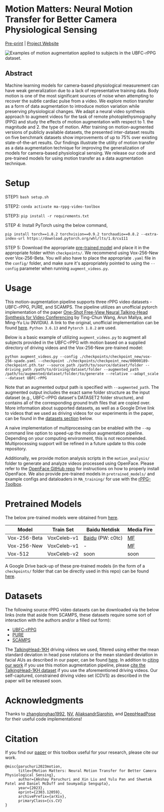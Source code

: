# Motion Matters: Neural Motion Transfer for Better Camera Physiological Sensing

[Pre-print](https://arxiv.org/abs/2303.12059) | [Project Website](https://motion-matters.github.io/)

![Examples of motion augmentation applied to subjects in the UBFC-rPPG dataset.](./assets/ma_rppg_video_toolbox_teaser.gif)

## Abstract

Machine learning models for camera-based physiological measurement can have weak generalization due to a lack of representative training data. Body motion is one of the most significant sources of noise when attempting to recover the subtle cardiac pulse from a video. We explore motion transfer as a form of data augmentation to introduce motion variation while preserving physiological changes. We adapt a neural video synthesis approach to augment videos for the task of remote photoplethysmography (PPG) and study the effects of motion augmentation with respect to 1. the magnitude and 2. the type of motion. After training on motion-augmented versions of publicly available datasets, the presented inter-dataset results on five benchmark datasets show improvements of up to 75% over existing state-of-the-art results. Our findings illustrate the utility of motion transfer as a data augmentation technique for improving the generalization of models for camera-based physiological sensing. We release our code and pre-trained models for using motion transfer as a data augmentation technique.

# Setup

STEP1: `bash setup.sh` 

STEP2: `conda activate ma-rppg-video-toolbox` 

STEP3: `pip install -r requirements.txt`

STEP 4: Install PyTorch using the below command,

```
pip install torch==1.8.2 torchvision==0.9.2 torchaudio==0.8.2 --extra-index-url https://download.pytorch.org/whl/lts/1.8/cu111
```

STEP 5: Download the appropriate [pre-trained model](#pretrained-models) and place it in the appropriate folder within `checkpoints/`. We recommend using Vox-256-New over Vox-256-Beta. You will also have to place the appropriate `.yaml` file in the `config/` folder, and make sure it's appropriately pointed to using the `--config` parameter when running `augment_videos.py`.

# Usage

This motion-augmentation pipeline supports three rPPG video datasets - UBFC-rPPG, PURE, and SCAMPS. The pipeline utilizes an unofficial pytorch implementation of the paper [One-Shot Free-View Neural Talking-Head Synthesis for Video Conferencing](https://nvlabs.github.io/face-vid2vid/) by Ting-Chun Wang, Arun Mallya, and Ming-Yu Liu (NVIDIA). A link to the original, unofficial implementation can be found [here](https://github.com/zhanglonghao1992/One-Shot_Free-View_Neural_Talking_Head_Synthesis). `Python 3.6.13` and `Pytorch 1.8.2` are used.

Below is a basic example of utilizing `augment_videos.py` to augment all subjects provided in the UBFC-rPPG with motion based on a supplied directory of driving videos and the Vox-256-New pre-trained model:
```
python augment_videos.py --config ./checkpoints/checkpoint_new/vox-256-spade.yaml --checkpoint ./checkpoints/checkpoint_new/00000189-checkpoint.pth.tar --source_path /path/to/source/dataset/folder --driving_path /path/to/driving/dataset/folder --augmented_path /path/to/augmented/dataset/folder/to/generate --relative --adapt_scale --dataset UBFC-rPPG
```
Note that an augmented output path is specified with `--augmented_path`. The augmented output includes the exact same folder structure as the input dataset (e.g., UBFC-rPPG dataset's DATASET2 folder structure), and contains all  of the corresponding ground truth files that are copied over. More information about supported datasets, as well as a Google Drive link to videos that we used as driving videos for our experiments in the paper, can be found in the [datasets section](#datasets) below.

A naive implementation of multiprocessing can be enabled with the `--mp` command line option to speed-up the motion augmentation pipeline. Depending on your computing environment, this is not recommended. Multiprocessing support will be refined in a future update to this code repository.

Additionally, we provide motion analysis scripts in the `motion_analysis/` folder to generate and analyze videos processed using OpenFace. Please refer to the [OpenFace GitHub repo](https://github.com/TadasBaltrusaitis/OpenFace) for instructions on how to properly install OpenFace. We also provide pre-trained models in `pretrained_models/` and example configs and dataloaders in `MA_training/` for use with the [rPPG-Toolbox](https://github.com/ubicomplab/rPPG-Toolbox).

# Pretrained Models

The below pre-trained models were obtained from [here](https://github.com/zhanglonghao1992/One-Shot_Free-View_Neural_Talking_Head_Synthesis).

  Model  |  Train Set   | Baidu Netdisk | Media Fire | 
 ------- |------------  |-----------    |--------      |
 Vox-256-Beta| VoxCeleb-v1  | [Baidu](https://pan.baidu.com/s/1lLS4ArbK2yWelsL-EtwU8g) (PW: c0tc)|  [MF](https://www.mediafire.com/folder/rw51an7tk7bh2/TalkingHead)  |
 Vox-256-New | VoxCeleb-v1  |  -  |  [MF](https://www.mediafire.com/folder/fcvtkn21j57bb/TalkingHead_Update)  |
 Vox-512 | VoxCeleb-v2  |  soon  |  soon  |

 A Google Drive back-up of these pre-trained models (in the form of a `checkpoints/` folder that can be directly used in this repo) can be found [here](https://drive.google.com/drive/folders/1knacMCP3hhS49wsZ7xNVlsU1sZCpr1-0?usp=sharing).

 # Datasets

 The following source rPPG video datasets can be downloaded via the below links (note that aside from SCAMPS, these datasets require some sort of interaction with the authors and/or a filled out form):
 * [UBFC-rPPG](https://sites.google.com/view/ybenezeth/ubfcrppg)
 * [PURE](https://www.tu-ilmenau.de/en/university/departments/department-of-computer-science-and-automation/profile/institutes-and-groups/institute-of-computer-and-systems-engineering/group-for-neuroinformatics-and-cognitive-robotics/data-sets-code/pulse-rate-detection-dataset-pure)
 * [SCAMPS](https://github.com/danmcduff/scampsdataset)

 The [TalkingHead-1KH](https://github.com/deepimagination/TalkingHead-1KH) driving videos we used, filtered using either the mean standard deviation in head pose rotations or the mean standard deviation in facial AUs as described in our paper, can be found [here](https://drive.google.com/drive/folders/1aH7RqpxvsfkvY8v7lHxG_U1dG_ZNKgcf?usp=sharing). In addition to [citing our work](#citation) if you use this motion augmentation pipeline, please [cite the TalkingHead-1KH dataset](https://github.com/deepimagination/TalkingHead-1KH#citation) if you use the aforementioned driving videos. Our self-captured, constrained driving video set (CDVS) as described in the paper will be released soon.

# Acknowledgments
Thanks to [zhanglonghao1992](https://github.com/zhanglonghao1992/One-Shot_Free-View_Neural_Talking_Head_Synthesis), [NV](https://github.com/NVlabs/face-vid2vid), [AliaksandrSiarohin](https://github.com/AliaksandrSiarohin/first-order-model), and [DeepHeadPose](https://github.com/DriverDistraction/DeepHeadPose) for their useful code implementations!

# Citation
If you find our [paper](https://arxiv.org/abs/2303.12059) or this toolbox useful for your research, please cite our work.

```
@misc{paruchuri2023motion,
      title={Motion Matters: Neural Motion Transfer for Better Camera Physiological Sensing}, 
      author={Akshay Paruchuri and Xin Liu and Yulu Pan and Shwetak Patel and Daniel McDuff and Soumyadip Sengupta},
      year={2023},
      eprint={2303.12059},
      archivePrefix={arXiv},
      primaryClass={cs.CV}
}
```
